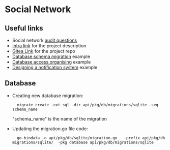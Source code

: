 # Social Network


## Useful links

* Social network [audit questions](https://github.com/01-edu/public/tree/master/subjects/social-network)
* [Intra link](https://01.kood.tech/intra/johvi/div-01/social-network?event=28) for the project description
* [Gitea Link](https://01.kood.tech/git/Jollyroger/social-network) for the project repo
* [Database schema migration](https://engineering.qubecinema.com/2019/09/20/sqlite-database-schema-migration-using-golang.html) example
* [Database access organising](https://www.alexedwards.net/blog/organising-database-access) example
* [Designing a notification system](https://tannguyenit95.medium.com/designing-a-notification-system-1da83ca971bc) example


## Database
* Creating new database migration: <br/>

        migrate create -ext sql -dir api/pkg/db/migrations/sqlite -seq schema_name

    "schema_name" is the name of the migration
* Updating the migration.go file code:

        go-bindata -o api/pkg/db/sqlite/migration.go   -prefix api/pkg/db migrations/sqlite/  -pkg database api/pkg/db/migrations/sqlite